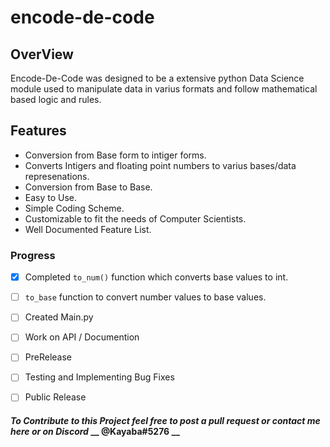 # encode-de-code

## OverView
Encode-De-Code was designed to be a extensive python Data Science module used to manipulate data in varius formats and follow mathematical based logic and rules.



## Features

* Conversion from Base form to intiger forms.
* Converts Intigers and floating point numbers to varius bases/data represenations.
* Conversion from Base to Base.
* Easy to Use.
* Simple Coding Scheme.
* Customizable to fit the needs of Computer Scientists.
* Well Documented Feature List.



### Progress

- [x] Completed ```to_num()``` function which converts base values to int.
- [ ] ```to_base``` function to convert number values to base values.
- [ ] Created Main.py
- [ ] Work on API / Documention
- [ ] PreRelease
- [ ] Testing and Implementing Bug Fixes
- [ ] Public Release



#### *To Contribute to this Project feel free to post a pull request or contact me here or on __Discord__* __ @Kayaba#5276 __
